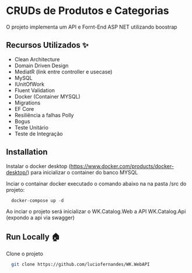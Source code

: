 # CRUDs de Produtos e Categorias
O projeto implementa um API e Fornt-End ASP NET utilizando boostrap 


## Recursos Utilizados ✨
- Clean Architecture
- Domain Driven Design
- MediatR (link entre controller e usecase)
- MySQL
- IUnitOfWork
- Fluent Validation
- Docker (Container MYSQL)
- Migrations
- EF Core
- Resiliência a falhas Polly
- Bogus
- Teste Unitário
- Teste de Integração

## Installation  

Instalar o docker desktop (https://www.docker.com/products/docker-desktop/) para inicializar o container do banco MYSQL

Inciar o containar docker executado o comando abaixo na na pasta  /src do projeto:
~~~javascript  
  docker-compose up -d
~~~  

Ao inciar o projeto será inicializar o WK.Catalog.Web a API WK.Catalog.Api (expondo a api via swagger)

## Run Locally 🏠  
Clone o projeto

~~~bash  
  git clone https://github.com/luciofernandes/WK.WebAPI
~~~


